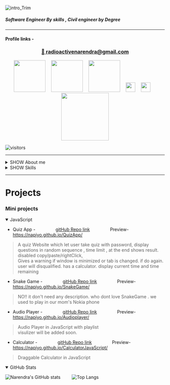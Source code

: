 ![intro_Trim](https://user-images.githubusercontent.com/88178000/127735210-c824ab80-8438-4c44-b362-2c2404146b0f.gif)
##### Software Engineer By skills , Civil engineer by Degree
******

#### Profile links -

<div align="center"><h3><a target="_blank" href="mailto:radioactivenarendra@gmail.com">📧 radioactivenarendra@gmail.com</a></h3>
<a href="https:\\google.com" target="_blank"><img src="https://user-images.githubusercontent.com/88178000/127736341-c9c47072-7f29-4d38-beb7-72cdee093152.png" width="100px"></img></a>
&emsp;<a href="https://auth.geeksforgeeks.org/user/radioactivenarendra/practice/" target="_blank"><img src="https://cdncontribute.geeksforgeeks.org/wp-content/uploads/geeksforgeeks-19.png" width="100px"></img></a>
 &emsp;<a href="https://www.codechef.com/users/napiyo" target="_blank"><img src="https://upload.wikimedia.org/wikipedia/en/thumb/7/7b/Codechef%28new%29_logo.svg/1200px-Codechef%28new%29_logo.svg.png" width="100px"></img></a>
 &emsp;<a href="https://www.instagram.com/narendra_dewasi/" target="_blank"><img src="http://assets.stickpng.com/images/580b57fcd9996e24bc43c521.png" width="30px"></img></a>
  &emsp;<a href="https://www.linkedin.com/in/narendra-dewasi/" target="_blank"><img src="https://www.freeiconspng.com/thumbs/linkedin-logo-png/linkedin-logo-3.png" width="30px"></img></a> 
    &emsp;<a href="https://www.youtube.com/channel/UCWh1gVC_bIk60W0FjiSh6XA" target="_blank"><img src="https://img.shields.io/youtube/channel/views/UCWh1gVC_bIk60W0FjiSh6XA?label=youTube%20Views&style=social" width="150px"></img></a> 
  </div>
  
  ![visitors](https://visitor-badge.laobi.icu/badge?page_id=page.id=napiyo.napiyo) 
  *****
  <details>
  <summary>SHOW About me </summary>
  
  ## 👨‍💻 About me
> Engineering Student of **Ramaiah Institute of Technology , bengaluru (India)** . pursuing my Bachelor of Engineering in Civil engineering. (2022 Passout Batch)

> Self taught programmer and willing to programming professionally

>I'm From Rajasthan and Now living in Bengaluru (India)
  
> Good with Data Structures and Algorithms
  </details>
  
 
  <details>
  <summary>SHOW Skills </summary>
  
  
## 🤹‍♂️ Skills
> ### Languages :
>> 	![Python](https://img.shields.io/badge/python-%2314354C.svg?style=for-the-badge&logo=python&logoColor=white) 
>> ![Java](https://img.shields.io/badge/java-%23ED8B00.svg?style=for-the-badge&logo=java&logoColor=white)
>> 	![JavaScript](https://img.shields.io/badge/javascript-%23323330.svg?style=for-the-badge&logo=javascript&logoColor=%23F7DF1E)
>> 	![C](https://img.shields.io/badge/c-%2300599C.svg?style=for-the-badge&logo=c&logoColor=white)
>> 	![HTML5](https://img.shields.io/badge/html5-%23E34F26.svg?style=for-the-badge&logo=html5&logoColor=white)
>> 	![CSS3](https://img.shields.io/badge/css3-%231572B6.svg?style=for-the-badge&logo=css3&logoColor=white)

> ### Frameworks, Platforms and Libraries :
> > ![MongoDB](https://img.shields.io/badge/MongoDB-%234ea94b.svg?style=for-the-badge&logo=mongodb&logoColor=white)
> > ![Express.js](https://img.shields.io/badge/express.js-%23404d59.svg?style=for-the-badge&logo=express&logoColor=%2361DAFB)
> > ![React](https://img.shields.io/badge/react-%2320232a.svg?style=for-the-badge&logo=react&logoColor=%2361DAFB)
> > ![NodeJS](https://img.shields.io/badge/node.js-%2343853D.svg?style=for-the-badge&logo=node.js&logoColor=white)
> > ![Bootstrap](https://img.shields.io/badge/bootstrap-%23563D7C.svg?style=for-the-badge&logo=bootstrap&logoColor=white)
> > ![TailwindCSS](https://img.shields.io/badge/tailwindcss-%2338B2AC.svg?style=for-the-badge&logo=tailwind-css&logoColor=white)
> > ![NPM](https://img.shields.io/badge/NPM-%23000000.svg?style=for-the-badge&logo=npm&logoColor=white)
> > ![Django](https://img.shields.io/badge/django-%23092E20.svg?style=for-the-badge&logo=django&logoColor=white)
> ### What I can Make ?
> > - Websites , Android Apps , Hybrid apps (Android and IOS)
</details>


---
# Projects
### Mini projects


<details open>
  <summary>JavaScript</summary>
  

- Quiz App  - &emsp;&emsp;&emsp;&emsp; [gitHub Repo link](https://github.com/napiyo/QuizApp) &emsp;&emsp;&emsp;&emsp; Preview- <https://napiyo.github.io/QuizApp/>
 > A quiz Website which let user take quiz with password, display questions in random sequence , time limit , at the end shows result. disabled copy/paste/rightClick,  
 > Gives a warning if window is minimized or tab is changed. if do again. user will disqualified. has a calculator. display current time and time remaining 
  
 
- Snake Game  - &emsp;&emsp;&emsp;&emsp; [gitHub Repo link](https://github.com/napiyo/SnakeGame) &emsp;&emsp;&emsp;&emsp; Preview- <https://napiyo.github.io/SnakeGame/>
 > NO!!  it don't need any description. who dont love SnakeGame . we used to play in our mom's Nokia phone  
  
 - Audio Player  - &emsp;&emsp;&emsp;&emsp; [gitHub Repo link](https://github.com/napiyo/Audioplayer) &emsp;&emsp;&emsp;&emsp; Preview- <https://napiyo.github.io/Audioplayer/>
 > Audio Player in JavaScript with playlist   
 > visulizer will be added soon.
  
 
- Calculator  - &emsp;&emsp;&emsp;&emsp; [gitHub Repo link](https://github.com/napiyo/CalculatorJavaScript) &emsp;&emsp;&emsp;&emsp; Preview- <https://napiyo.github.io/CalculatorJavaScript/>    
 > Draggable Calculator in JavaScript 
  
  
  </details>


<details open>
 <summary>GitHub Stats</summary>
 
 ![Narendra's GitHub stats](https://github-readme-stats.vercel.app/api?username=napiyo&theme=merko&show_icons=true) &emsp;&emsp; ![Top Langs](https://github-readme-stats.vercel.app/api/top-langs/?username=napiyo&layout=compact)
